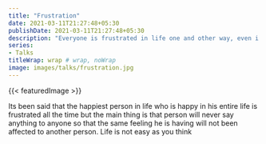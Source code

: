 ```yaml
---
title: "Frustration"
date: 2021-03-11T21:27:48+05:30
publishDate: 2021-03-11T21:27:48+05:30
description: "Everyone is frustrated in life one and other way, even i am also frustrated in life with various kind of problems."
series:
- Talks
titleWrap: wrap # wrap, noWrap
image: images/talks/frustration.jpg
---
```

{{< featuredImage >}}

Its been said that the happiest person in life who is happy in his entire life is frustrated all the time but the main thing is that person will never say anything to anyone so that the same feeling he is having will not been affected to another person. Life is not easy as you think